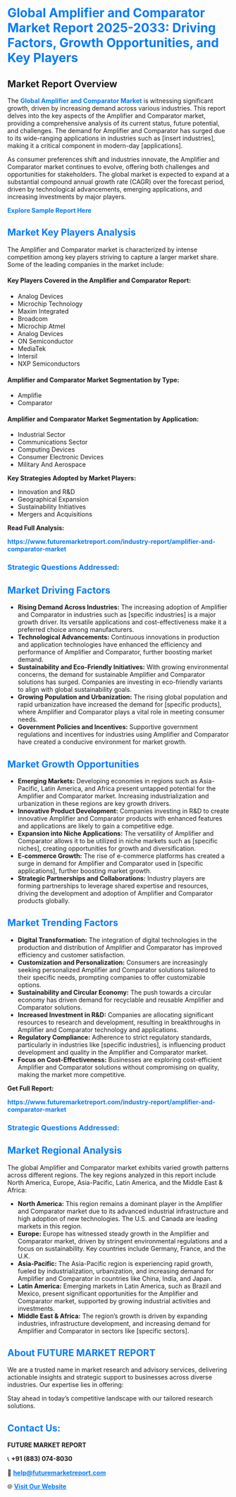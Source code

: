 <h1 style="color: #007BFF;">Global Amplifier and Comparator Market Report 2025-2033: Driving Factors, Growth Opportunities, and Key Players</h1>

<section id="overview">
<h2>Market Report Overview</h2>
<p>The <a href="https://www.futuremarketreport.com/industry-report/amplifier-and-comparator-market" style="color: #007BFF; text-decoration: none;"><strong>Global Amplifier and Comparator Market</strong></a> is witnessing significant growth, driven by increasing demand across various industries. This report delves into the key aspects of the Amplifier and Comparator market, providing a comprehensive analysis of its current status, future potential, and challenges. The demand for Amplifier and Comparator has surged due to its wide-ranging applications in industries such as [insert industries], making it a critical component in modern-day [applications].</p>
<p>As consumer preferences shift and industries innovate, the Amplifier and Comparator market continues to evolve, offering both challenges and opportunities for stakeholders. The global market is expected to expand at a substantial compound annual growth rate (CAGR) over the forecast period, driven by technological advancements, emerging applications, and increasing investments by major players.</p>
</section>

<section id="overview">
<p><a href="https://www.futuremarketreport.com/request-sample/reportId=81198" style="color: #007BFF; text-decoration: none;"><strong>Explore Sample Report Here</strong></a></p>
</section>

<section id="key-players">
<h2 style="color: #007BFF;">Market Key Players Analysis</h2>
<p>The Amplifier and Comparator market is characterized by intense competition among key players striving to capture a larger market share. Some of the leading companies in the market include:</p>
<h4>Key Players Covered in the Amplifier and Comparator Report:</h4>
<ul><li>Analog Devices</li><li>Microchip Technology</li><li>Maxim Integrated</li><li>Broadcom</li><li>Microchip Atmel</li><li>Analog Devices</li><li>ON Semiconductor</li><li>MediaTek</li><li>Intersil</li><li>NXP Semiconductors</li></ul>
<h4>Amplifier and Comparator Market Segmentation by Type:</h4>
<ul><li>Amplifie</li><li>Comparator</li></ul>

<h4>Amplifier and Comparator Market Segmentation by Application:</h4>
<ul><li>Industrial Sector</li><li>Communications Sector</li><li>Computing Devices</li><li>Consumer Electronic Devices</li><li>Military And Aerospace</li></ul>
<p><strong>Key Strategies Adopted by Market Players:</strong></p>
<ul>
<li>Innovation and R&D</li>
<li>Geographical Expansion</li>
<li>Sustainability Initiatives</li>
<li>Mergers and Acquisitions</li>
</ul>
</section>

<section>
<p><strong>Read Full Analysis: </strong></p><a href="https://www.futuremarketreport.com/industry-report/amplifier-and-comparator-market" style="color: #007BFF; text-decoration: none;"><strong>https://www.futuremarketreport.com/industry-report/amplifier-and-comparator-market</strong></a>
<h3 style="color: #007BFF;">Strategic Questions Addressed:</h3>
</section>

<section id="driving-factors">
<h2 style="color: #007BFF;">Market Driving Factors</h2>
<ul>
<li><strong>Rising Demand Across Industries:</strong> The increasing adoption of Amplifier and Comparator in industries such as [specific industries] is a major growth driver. Its versatile applications and cost-effectiveness make it a preferred choice among manufacturers.</li>
<li><strong>Technological Advancements:</strong> Continuous innovations in production and application technologies have enhanced the efficiency and performance of Amplifier and Comparator, further boosting market demand.</li>
<li><strong>Sustainability and Eco-Friendly Initiatives:</strong> With growing environmental concerns, the demand for sustainable Amplifier and Comparator solutions has surged. Companies are investing in eco-friendly variants to align with global sustainability goals.</li>
<li><strong>Growing Population and Urbanization:</strong> The rising global population and rapid urbanization have increased the demand for [specific products], where Amplifier and Comparator plays a vital role in meeting consumer needs.</li>
<li><strong>Government Policies and Incentives:</strong> Supportive government regulations and incentives for industries using Amplifier and Comparator have created a conducive environment for market growth.</li>
</ul>
</section>

<section id="growth-opportunities">
<h2 style="color: #007BFF;">Market Growth Opportunities</h2>
<ul>
<li><strong>Emerging Markets:</strong> Developing economies in regions such as Asia-Pacific, Latin America, and Africa present untapped potential for the Amplifier and Comparator market. Increasing industrialization and urbanization in these regions are key growth drivers.</li>
<li><strong>Innovative Product Development:</strong> Companies investing in R&D to create innovative Amplifier and Comparator products with enhanced features and applications are likely to gain a competitive edge.</li>
<li><strong>Expansion into Niche Applications:</strong> The versatility of Amplifier and Comparator allows it to be utilized in niche markets such as [specific niches], creating opportunities for growth and diversification.</li>
<li><strong>E-commerce Growth:</strong> The rise of e-commerce platforms has created a surge in demand for Amplifier and Comparator used in [specific applications], further boosting market growth.</li>
<li><strong>Strategic Partnerships and Collaborations:</strong> Industry players are forming partnerships to leverage shared expertise and resources, driving the development and adoption of Amplifier and Comparator products globally.</li>
</ul>
</section>

<section id="trending-factors">
<h2 style="color: #007BFF;">Market Trending Factors</h2>
<ul>
<li><strong>Digital Transformation:</strong> The integration of digital technologies in the production and distribution of Amplifier and Comparator has improved efficiency and customer satisfaction.</li>
<li><strong>Customization and Personalization:</strong> Consumers are increasingly seeking personalized Amplifier and Comparator solutions tailored to their specific needs, prompting companies to offer customizable options.</li>
<li><strong>Sustainability and Circular Economy:</strong> The push towards a circular economy has driven demand for recyclable and reusable Amplifier and Comparator solutions.</li>
<li><strong>Increased Investment in R&D:</strong> Companies are allocating significant resources to research and development, resulting in breakthroughs in Amplifier and Comparator technology and applications.</li>
<li><strong>Regulatory Compliance:</strong> Adherence to strict regulatory standards, particularly in industries like [specific industries], is influencing product development and quality in the Amplifier and Comparator market.</li>
<li><strong>Focus on Cost-Effectiveness:</strong> Businesses are exploring cost-efficient Amplifier and Comparator solutions without compromising on quality, making the market more competitive.</li>
</ul>
</section>

<section>
<p><strong>Get Full Report: </strong></p><a href="https://www.futuremarketreport.com/industry-report/amplifier-and-comparator-market" style="color: #007BFF; text-decoration: none;"><strong>https://www.futuremarketreport.com/industry-report/amplifier-and-comparator-market</strong></a>
<h3 style="color: #007BFF;">Strategic Questions Addressed:</h3>
</section>


<section id="regional-analysis">
<h2 style="color: #007BFF;">Market Regional Analysis</h2>
<p>The global Amplifier and Comparator market exhibits varied growth patterns across different regions. The key regions analyzed in this report include North America, Europe, Asia-Pacific, Latin America, and the Middle East & Africa:</p>
<ul>
<li><strong>North America:</strong> This region remains a dominant player in the Amplifier and Comparator market due to its advanced industrial infrastructure and high adoption of new technologies. The U.S. and Canada are leading markets in this region.</li>
<li><strong>Europe:</strong> Europe has witnessed steady growth in the Amplifier and Comparator market, driven by stringent environmental regulations and a focus on sustainability. Key countries include Germany, France, and the U.K.</li>
<li><strong>Asia-Pacific:</strong> The Asia-Pacific region is experiencing rapid growth, fueled by industrialization, urbanization, and increasing demand for Amplifier and Comparator in countries like China, India, and Japan.</li>
<li><strong>Latin America:</strong> Emerging markets in Latin America, such as Brazil and Mexico, present significant opportunities for the Amplifier and Comparator market, supported by growing industrial activities and investments.</li>
<li><strong>Middle East & Africa:</strong> The region’s growth is driven by expanding industries, infrastructure development, and increasing demand for Amplifier and Comparator in sectors like [specific sectors].</li>
</ul>
</section>

<footer>
<h2 style="color: #007BFF;">About FUTURE MARKET REPORT</h2>
<p>We are a trusted name in market research and advisory services, delivering actionable insights and strategic support to businesses across diverse industries. Our expertise lies in offering:</p>

<p>Stay ahead in today’s competitive landscape with our tailored research solutions.</p>

<h2 style="color: #007BFF;">Contact Us:</h2>
<p><strong>FUTURE MARKET REPORT</strong></p>
<p>📞 <strong>+91 (883) 074-8030</strong></p>
<p>📧 <strong><a href="mailto:help@futuremarketreport.com" style="color: #007BFF;">help@futuremarketreport.com</a></strong></p>
<p>🌐 <strong><a href="https://www.futuremarketreport.com/" style="color: #007BFF;">Visit Our Website</a></strong></p>
</footer>